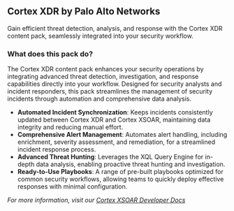 ## Cortex XDR by Palo Alto Networks

Gain efficient threat detection, analysis, and response with the Cortex XDR content pack, seamlessly integrated into your security workflow.

### What does this pack do?

The Cortex XDR content pack enhances your security operations by integrating advanced threat detection, investigation, and response capabilities directly into your workflow. Designed for security analysts and incident responders, this pack streamlines the management of security incidents through automation and comprehensive data analysis.

- **Automated Incident Synchronization**: Keeps incidents consistently updated between Cortex XDR and Cortex XSOAR, maintaining data integrity and reducing manual effort.
- **Comprehensive Alert Management**: Automates alert handling, including enrichment, severity assessment, and remediation, for a streamlined incident response process.
- **Advanced Threat Hunting**: Leverages the XQL Query Engine for in-depth data analysis, enabling proactive threat hunting and investigation.
- **Ready-to-Use Playbooks**: A range of pre-built playbooks optimized for common security workflows, allowing teams to quickly deploy effective responses with minimal configuration.


_For more information, visit our [Cortex XSOAR Developer Docs](https://xsoar.pan.dev/docs/reference/packs/palo-alto-networks-cortex-xdr---investigation-and-response)_
